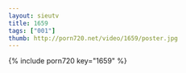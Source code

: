 ```yaml
--- 
layout: sieutv
title: 1659
tags: ["001"]
thumb: http://porn720.net/video/1659/poster.jpg
---
```

{% include porn720 key="1659" %} 
